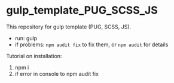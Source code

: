 # gulp_template_PUG_SCSS_JS

This repository for gulp template (PUG, SCSS, JS).

- run: gulp
- if problems: `npm audit fix` to fix them, or `npm audit` for details

Tutorial on installation:
1. npm i
2. if error in console to npm audit fix
